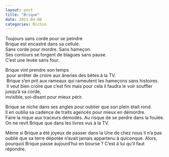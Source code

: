 ```yaml
---
layout: post
title: "Brique"
date: 2021-04-06
categories: Richie
---
```


Toujours sans corde pour se peindre   
Brique est encastré dans sa cellule.   
Sans corde pour mordre. Sans hameçon.   
Ses contours se forgent de blagues sans pause.   
C’est une levée sans four.

Brique vint prendre son temps  
 pour arrêter de croire aux âneries des bêtes à la TV.  
 Brique s’en prit aux rameaux qui rameutent les hameçons sans histoires.  
 Il veut bien croire que c’est fini mais pour cela il faudra le voir souffler jusqu’à sa corde,  
invisible, soi-disant pour mieux périr.

Brique se niche dans ses angles pour oublier que son plein était rond.   
Il en oublia sa cadence de traits agencés pour mieux en démordre.   
Faire la nique aux traceurs démodés. Au risque de se perdre dans la foulée.   
On ne revit Brique que dans les livres vus à la TV.

Même si Brique a été joyeux de passer dans la Une de chez nous il n’a pas oublié que sa terre dépotée n’avait jamais appartenu à quiconque. Alors, pourquoi Brique passe aujourd’hui en bourse ? C’est à lui qu’il faut répondre.
